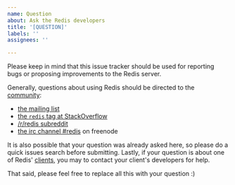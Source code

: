```yaml
---
name: Question
about: Ask the Redis developers
title: '[QUESTION]'
labels: ''
assignees: ''

---
```


Please keep in mind that this issue tracker should be used for reporting bugs or proposing improvements to the Redis server.

Generally, questions about using Redis should be directed to the [community](https://redis.io/community):

* [the mailing list](https://groups.google.com/forum/#!forum/redis-db)
* [the `redis` tag at StackOverflow](http://stackoverflow.com/questions/tagged/redis)
* [/r/redis subreddit](http://www.reddit.com/r/redis)
* [the irc channel #redis](http://webchat.freenode.net/?channels=redis) on freenode

It is also possible that your question was already asked here, so please do a quick issues search before submitting. Lastly, if your question is about one of Redis' [clients](https://redis.io/clients), you may to contact your client's developers for help.

That said, please feel free to replace all this with your question :)
